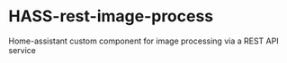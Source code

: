 # HASS-rest-image-process
Home-assistant custom component for image processing via a REST API service
